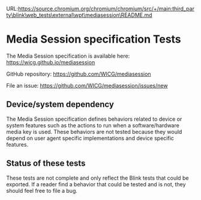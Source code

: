URL:https://source.chromium.org/chromium/chromium/src/+/main:third_party\blink\web_tests\external\wpt\mediasession\README.md
# Media Session specification Tests

The Media Session specification is available here: https://wicg.github.io/mediasession

GitHub repository: https://github.com/WICG/mediasession

File an issue: https://github.com/WICG/mediasession/issues/new

## Device/system dependency

The Media Session specification defines behaviors related to device or system
features such as the actions to run when a software/hardware media key is used.
These behaviors are not tested because they would depend on user agent specific
implementations and device specific features.

## Status of these tests

These tests are not complete and only reflect the Blink tests that could be
exported. If a reader find a behavior that could be tested and is not, they
should feel free to file a bug.
